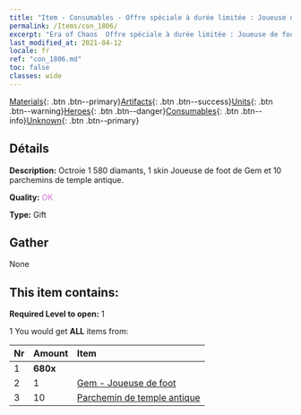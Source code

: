 ```yaml
---
title: "Item - Consumables - Offre spéciale à durée limitée : Joueuse de foot"
permalink: /Items/con_1806/
excerpt: "Era of Chaos  Offre spéciale à durée limitée : Joueuse de foot"
last_modified_at: 2021-04-12
locale: fr
ref: "con_1806.md"
toc: false
classes: wide
---
```

 [Materials](/fr/Items/){: .btn .btn--primary}[Artifacts](/fr/Items/Artifacts/){: .btn .btn--success}[Units](/fr/Items/Units/){: .btn .btn--warning}[Heroes](/fr/Items/Heroes/){: .btn .btn--danger}[Consumables](/fr/Items/Consumables/){: .btn .btn--info}[Unknown](/fr/Items/Unknown/){: .btn .btn--primary}

## Détails
 **Description:** Octroie 1 580 diamants, 1 skin Joueuse de foot de Gem et 10 parchemins de temple antique.

 **Quality:** <span style="color: #DA70D6">OK</span>

 **Type:** Gift

## Gather

  None

## This item contains:

 **Required Level to open:** 1

 1 You would get **ALL** items  from:

  | Nr | Amount |     Item    |
  |:---|:-------|:------------|
  | 1 |  **680x** | <i class="fas fa-gem"/> |  | 
  | 2 | 1 | [Gem - Joueuse de foot](/fr/Items/con_1046/) | 
  | 3 | 10 | [Parchemin de temple antique](/fr/Items/con_697/) | 
